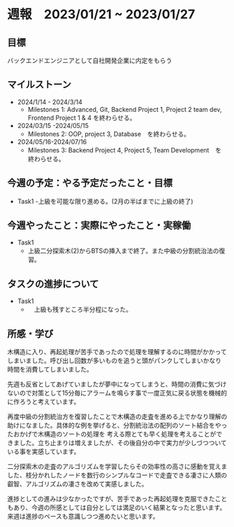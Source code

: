 # 週報　2023/01/21 ~ 2023/01/27
## 目標   
バックエンドエンジニアとして自社開発企業に内定をもらう

## マイルストーン
- 2024/1/14 - 2024/3/14
  - Milestones 1: Advanced, Git, Backend Project 1, Project 2 team dev, Frontend Project 1 & 4 を終わらせる。
- 2024/03/15 -2024/05/15
  - Milestones 2: OOP, project 3, Database　を終わらせる。
- 2024/05/16-2024/07/16
  - Milestones 3: Backend Project 4, Project 5, Team Development　を終わらせる。
   
## 今週の予定：やる予定だったこと・目標
  - Task1
    -上級を可能な限り進める。(2月の半ばまでに上級の終了) 

## 今週やったこと：実際にやったこと・実稼働
- Task1
  - 上級二分探索木(2)からBTSの挿入まで終了。また中級の分割統治法の復習。

## タスクの進捗について
- Task1
  - 　上級も残すところ半分程になった。 

## 所感・学び
木構造に入り、再起処理が苦手であったので処理を理解するのに時間がかかってしまいました。呼び出し回数が多いものを追うと頭がパンクしてしまいかなり時間を消費してしまいました。

先週も反省としてあげていましたが夢中になってしまうと、時間の消費に気づけないので対策として15分毎にアラームを鳴らす事で一度正気に戻る状態を機械的に作ろうと考えています。

再度中級の分割統治方を復習したことで木構造の走査を進める上でかなり理解の助けになました。具体的な例を挙げると、分割統治法の配列のソート結合をやったおかげで木構造のソートの処理を
考える際とても早く処理を考えることができました。立ち止まりは増えましたが、その後自分の中で実力が少しづつついている事を実感しています。

二分探索木の走査のアルゴリズムを学習したらその効率性の高さに感動を覚えました、枝分かれしたノードを数行のシンプルなコードで走査できる凄さに人類の叡智、アルゴリズムの凄さを改めて実感しました。

進捗としての進みは少なかったですが、苦手であった再起処理を克服できたこともあり、今週の所感としては自分としては満足のいく結果となったと思います。
来週は進捗のペースも意識しつつ進めたいと思います。
